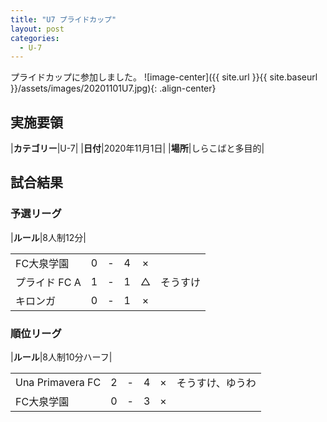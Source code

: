 ```yaml
---
title: "U7 プライドカップ"
layout: post
categories:
  - U-7
---
```


プライドカップに参加しました。
![image-center]({{ site.url }}{{ site.baseurl }}/assets/images/20201101U7.jpg){: .align-center}


## 実施要領

|**カテゴリー**|U-7|
|**日付**|2020年11月1日|
|**場所**|しらこばと多目的|


## 試合結果

### 予選リーグ

|**ルール**|8人制12分|

|            |    |   |    |         |    |
|:-----------|:--:|:-:|:--:|:--:|:--------|
|FC大泉学園|    0| - |   4|×||
|プライド FC A|    1| - |   1|△|そうすけ|
|キロンガ|    0| - |   1|×||

### 順位リーグ

|**ルール**|8人制10分ハーフ|

|            |    |   |    |         |    |
|:-----------|:--:|:-:|:--:|:--:|:--------|
|Una Primavera FC|    2| - |   4|×|そうすけ、ゆうわ|
|FC大泉学園|    0| - |   3|×||
